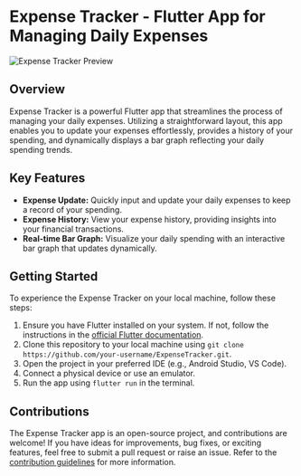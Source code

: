 # Expense Tracker - Flutter App for Managing Daily Expenses

![Expense Tracker Preview](/Expense-Tracker/Project%20Assets/ExpenseTracker.gif)

## Overview

Expense Tracker is a powerful Flutter app that streamlines the process of managing your daily expenses. Utilizing a straightforward layout, this app enables you to update your expenses effortlessly, provides a history of your spending, and dynamically displays a bar graph reflecting your daily spending trends.

## Key Features

- **Expense Update:** Quickly input and update your daily expenses to keep a record of your spending.
- **Expense History:** View your expense history, providing insights into your financial transactions.
- **Real-time Bar Graph:** Visualize your daily spending with an interactive bar graph that updates dynamically.

<!-- ## Screenshots

![Screenshot 1](/path/to/screenshot1.png)
![Screenshot 2](/path/to/screenshot2.png)
![Screenshot 3](/path/to/screenshot3.png) -->

## Getting Started

To experience the Expense Tracker on your local machine, follow these steps:

1. Ensure you have Flutter installed on your system. If not, follow the instructions in the [official Flutter documentation](https://flutter.dev/docs/get-started/install).
2. Clone this repository to your local machine using `git clone https://github.com/your-username/ExpenseTracker.git`.
3. Open the project in your preferred IDE (e.g., Android Studio, VS Code).
4. Connect a physical device or use an emulator.
5. Run the app using `flutter run` in the terminal.

## Contributions

The Expense Tracker app is an open-source project, and contributions are welcome! If you have ideas for improvements, bug fixes, or exciting features, feel free to submit a pull request or raise an issue. Refer to the [contribution guidelines](CONTRIBUTING.md) for more information.
